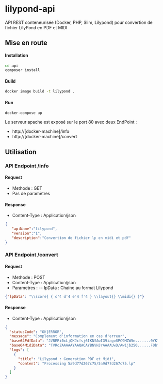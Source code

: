 # lilypond-api
API REST conteneurisée (Docker, PHP, Slim, Lilypond) pour convertion de fichier LilyPond en PDF et MIDI

## Mise en route

#### Installation
```bash
cd api
composer install
```
	
#### Build
```bash
docker image build -t lilypond .
```

#### Run
```bash
docker-compose up
```
Le serveur apache est exposé sur le port 80 avec deux EndPoint : 
- http://[docker-machine]/info 
- http://[docker-machine]/convert


## Utilisation

### API Endpoint /info

#### Request
- Methode : GET
- Pas de paramètres
	
#### Response
- Content-Type : Application/json
```json
{
   "apiName":"lilypond",
   "version":"1",
   "description":"Convertion de fichier lp en midi et pdf"
}
```  
	
### API Endpoint /convert
	
#### Request	
- Methode : POST
- Content-Type : Application/json
- Parametres :
-- lpData : Chaine au format Lilypond
```json
{"lpData": "\\score{ { c'4 d'4 e'4 f'4 } \\layout{} \\midi{} }"}
```
	
#### Response
- Content-Type : Application/json
```json  
{
  "statusCode": "OK|ERROR",
  "message": "Complement d'information en cas d'erreur",
  "base64PdfData": "JVBERi0xLjQKJcfsj6IKNSAwIG9iago8PC9MZW5n.......0YK",
  "base64MidiData": "TVRoZAAAAAYAAQACAYBNVHJrAAAAUwD/Aw1jb250......F0b",
  "logs": [
    {
      "title": "Lilypond : Generation PDF et Midi",
      "content": "Processing 5a9d77d267c75/5a9d77d267c75.lp"
    }
  ]
}
```
